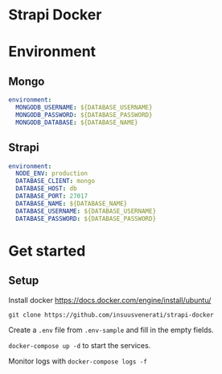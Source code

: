 # Strapi Docker


# Environment

## Mongo

```yaml
environment:
  MONGODB_USERNAME: ${DATABASE_USERNAME}
  MONGODB_PASSWORD: ${DATABASE_PASSWORD}
  MONGODB_DATABASE: ${DATABASE_NAME}
```

## Strapi

```yaml
environment:
  NODE_ENV: production
  DATABASE_CLIENT: mongo
  DATABASE_HOST: db
  DATABASE_PORT: 27017
  DATABASE_NAME: ${DATABASE_NAME}
  DATABASE_USERNAME: ${DATABASE_USERNAME}
  DATABASE_PASSWORD: ${DATABASE_PASSWORD}
```

# Get started

## Setup

Install docker https://docs.docker.com/engine/install/ubuntu/

`git clone https://github.com/insuusvenerati/strapi-docker`

Create a `.env` file from `.env-sample` and fill in the empty fields.

`docker-compose up -d` to start the services.

Monitor logs with `docker-compose logs -f`